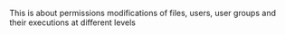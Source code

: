 This is about permissions modifications of files, users, user groups and their executions at different levels
